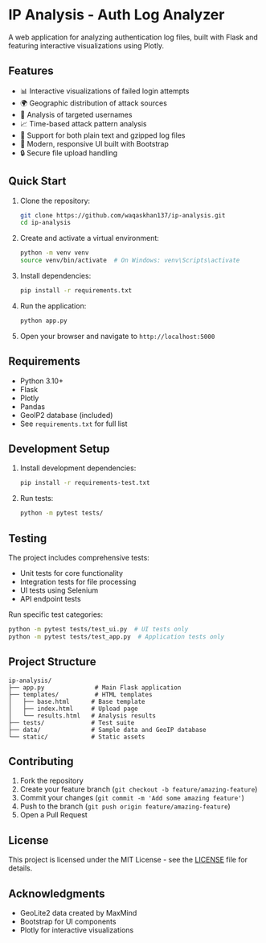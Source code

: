 # IP Analysis - Auth Log Analyzer

A web application for analyzing authentication log files, built with Flask and featuring interactive visualizations using Plotly.

## Features

- 📊 Interactive visualizations of failed login attempts
- 🌍 Geographic distribution of attack sources
- 👤 Analysis of targeted usernames
- 📈 Time-based attack pattern analysis
- 📁 Support for both plain text and gzipped log files
- 🎨 Modern, responsive UI built with Bootstrap
- 🔒 Secure file upload handling

## Quick Start

1. Clone the repository:
   ```bash
   git clone https://github.com/waqaskhan137/ip-analysis.git
   cd ip-analysis
   ```

2. Create and activate a virtual environment:
   ```bash
   python -m venv venv
   source venv/bin/activate  # On Windows: venv\Scripts\activate
   ```

3. Install dependencies:
   ```bash
   pip install -r requirements.txt
   ```

4. Run the application:
   ```bash
   python app.py
   ```

5. Open your browser and navigate to `http://localhost:5000`

## Requirements

- Python 3.10+
- Flask
- Plotly
- Pandas
- GeoIP2 database (included)
- See `requirements.txt` for full list

## Development Setup

1. Install development dependencies:
   ```bash
   pip install -r requirements-test.txt
   ```

2. Run tests:
   ```bash
   python -m pytest tests/
   ```

## Testing

The project includes comprehensive tests:

- Unit tests for core functionality
- Integration tests for file processing
- UI tests using Selenium
- API endpoint tests

Run specific test categories:
```bash
python -m pytest tests/test_ui.py  # UI tests only
python -m pytest tests/test_app.py  # Application tests only
```

## Project Structure

```
ip-analysis/
├── app.py              # Main Flask application
├── templates/          # HTML templates
│   ├── base.html      # Base template
│   ├── index.html     # Upload page
│   └── results.html   # Analysis results
├── tests/             # Test suite
├── data/              # Sample data and GeoIP database
└── static/            # Static assets
```

## Contributing

1. Fork the repository
2. Create your feature branch (`git checkout -b feature/amazing-feature`)
3. Commit your changes (`git commit -m 'Add some amazing feature'`)
4. Push to the branch (`git push origin feature/amazing-feature`)
5. Open a Pull Request

## License

This project is licensed under the MIT License - see the [LICENSE](LICENSE) file for details.

## Acknowledgments

- GeoLite2 data created by MaxMind
- Bootstrap for UI components
- Plotly for interactive visualizations 